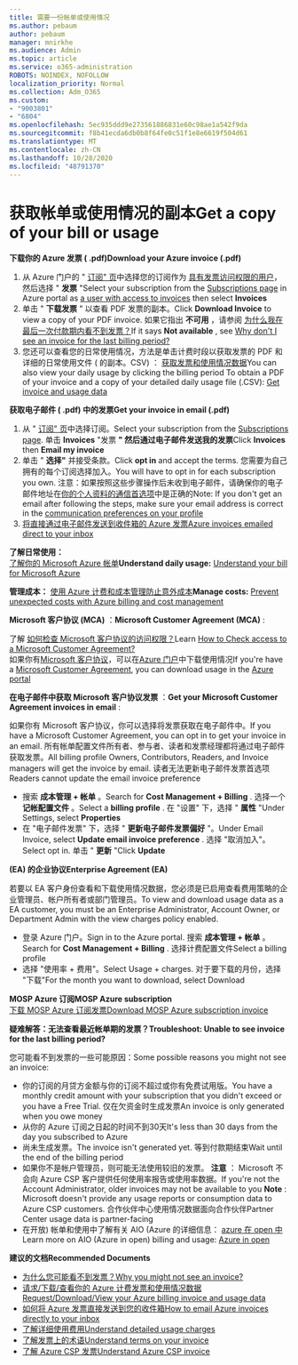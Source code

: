 ```yaml
---
title: 需要一份帐单或使用情况
ms.author: pebaum
author: pebaum
manager: mnirkhe
ms.audience: Admin
ms.topic: article
ms.service: o365-administration
ROBOTS: NOINDEX, NOFOLLOW
localization_priority: Normal
ms.collection: Adm_O365
ms.custom:
- "9003801"
- "6804"
ms.openlocfilehash: 5ec935ddd9e273561886831e60c98ae1a542f9da
ms.sourcegitcommit: f8b41ecda6db0b8f64fe0c51f1e8e6619f504d61
ms.translationtype: MT
ms.contentlocale: zh-CN
ms.lasthandoff: 10/28/2020
ms.locfileid: "48791370"
---
```

# <a name="get-a-copy-of-your-bill-or-usage"></a><span data-ttu-id="7af06-102">获取帐单或使用情况的副本</span><span class="sxs-lookup"><span data-stu-id="7af06-102">Get a copy of your bill or usage</span></span>

<span data-ttu-id="7af06-103">**下载你的 Azure 发票 ( .pdf)**</span><span class="sxs-lookup"><span data-stu-id="7af06-103">**Download your Azure invoice (.pdf)**</span></span>

1. <span data-ttu-id="7af06-104">从 Azure 门户的 " [订阅" 页](https://portal.azure.com/#blade/Microsoft_Azure_Billing/SubscriptionsBlade)中选择您的订阅作为 [具有发票访问权限的用户](https://docs.microsoft.com/azure/cost-management-billing/manage/manage-billing-access?WT.mc_id=Portal-Microsoft_Azure_Support)，然后选择 " **发票** "</span><span class="sxs-lookup"><span data-stu-id="7af06-104">Select your subscription from the [Subscriptions page](https://portal.azure.com/#blade/Microsoft_Azure_Billing/SubscriptionsBlade) in Azure portal as [a user with access to invoices](https://docs.microsoft.com/azure/cost-management-billing/manage/manage-billing-access?WT.mc_id=Portal-Microsoft_Azure_Support) then select **Invoices**</span></span>
2. <span data-ttu-id="7af06-105">单击 " **下载发票** " 以查看 PDF 发票的副本。</span><span class="sxs-lookup"><span data-stu-id="7af06-105">Click **Download Invoice** to view a copy of your PDF invoice.</span></span> <span data-ttu-id="7af06-106">如果它指出 **不可用** ，请参阅 [为什么我在最后一次付款期内看不到发票？](https://docs.microsoft.com/azure/cost-management-billing/manage/download-azure-invoice-daily-usage-date?WT.mc_id=Portal-Microsoft_Azure_Support#noinvoice)</span><span class="sxs-lookup"><span data-stu-id="7af06-106">If it says **Not available** , see [Why don't I see an invoice for the last billing period?](https://docs.microsoft.com/azure/cost-management-billing/manage/download-azure-invoice-daily-usage-date?WT.mc_id=Portal-Microsoft_Azure_Support#noinvoice)</span></span>
3. <span data-ttu-id="7af06-107">您还可以查看您的日常使用情况，方法是单击计费时段以获取发票的 PDF 和详细的日常使用文件 ( 的副本。CSV) ： [获取发票和使用情况数据](https://docs.microsoft.com/azure/cost-management-billing/manage/download-azure-invoice-daily-usage-date?WT.mc_id=Portal-Microsoft_Azure_Support)</span><span class="sxs-lookup"><span data-stu-id="7af06-107">You can also view your daily usage by clicking the billing period To obtain a PDF of your invoice and a copy of your detailed daily usage file (.CSV): [Get invoice and usage data](https://docs.microsoft.com/azure/cost-management-billing/manage/download-azure-invoice-daily-usage-date?WT.mc_id=Portal-Microsoft_Azure_Support)</span></span>

<span data-ttu-id="7af06-108">**获取电子邮件 ( .pdf) 中的发票**</span><span class="sxs-lookup"><span data-stu-id="7af06-108">**Get your invoice in email (.pdf)**</span></span>

1. <span data-ttu-id="7af06-109">从 " [订阅" 页](https://ms.portal.azure.com/#blade/Microsoft_Azure_Billing/SubscriptionsBlade)中选择订阅。</span><span class="sxs-lookup"><span data-stu-id="7af06-109">Select your subscription from the [Subscriptions page](https://ms.portal.azure.com/#blade/Microsoft_Azure_Billing/SubscriptionsBlade).</span></span> <span data-ttu-id="7af06-110">单击 **Invoices** "发票 **" 然后通过电子邮件发送我的发票**</span><span class="sxs-lookup"><span data-stu-id="7af06-110">Click **Invoices** then **Email my invoice**</span></span>
2. <span data-ttu-id="7af06-111">单击 " **选择"** 并接受条款。</span><span class="sxs-lookup"><span data-stu-id="7af06-111">Click **opt in** and accept the terms.</span></span> <span data-ttu-id="7af06-112">您需要为自己拥有的每个订阅选择加入。</span><span class="sxs-lookup"><span data-stu-id="7af06-112">You will have to opt in for each subscription you own.</span></span> <span data-ttu-id="7af06-113">注意：如果按照这些步骤操作后未收到电子邮件，请确保你的电子邮件地址在[你的个人资料的通信首选项](https://account.windowsazure.com/profile)中是正确的</span><span class="sxs-lookup"><span data-stu-id="7af06-113">Note: If you don't get an email after following the steps, make sure your email address is correct in the [communication preferences on your profile](https://account.windowsazure.com/profile)</span></span>
3. [<span data-ttu-id="7af06-114">将直接通过电子邮件发送到收件箱的 Azure 发票</span><span class="sxs-lookup"><span data-stu-id="7af06-114">Azure invoices emailed direct to your inbox</span></span>](https://azure.microsoft.com/blog/azure-email-invoices/)

<span data-ttu-id="7af06-115">**了解日常使用：**  
[了解你的 Microsoft Azure 帐单](https://docs.microsoft.com/azure/cost-management-billing/understand/review-individual-bill?WT.mc_id=Portal-Microsoft_Azure_Support)</span><span class="sxs-lookup"><span data-stu-id="7af06-115">**Understand daily usage:** 
[Understand your bill for Microsoft Azure](https://docs.microsoft.com/azure/cost-management-billing/understand/review-individual-bill?WT.mc_id=Portal-Microsoft_Azure_Support)</span></span>  

<span data-ttu-id="7af06-116">**管理成本：** [使用 Azure 计费和成本管理防止意外成本](https://docs.microsoft.com/azure/cost-management-billing/manage/getting-started?WT.mc_id=Portal-Microsoft_Azure_Support)</span><span class="sxs-lookup"><span data-stu-id="7af06-116">**Manage costs:** [Prevent unexpected costs with Azure billing and cost management](https://docs.microsoft.com/azure/cost-management-billing/manage/getting-started?WT.mc_id=Portal-Microsoft_Azure_Support)</span></span>  

<span data-ttu-id="7af06-117">**Microsoft 客户协议 (MCA)** ：</span><span class="sxs-lookup"><span data-stu-id="7af06-117">**Microsoft Customer Agreement (MCA)** :</span></span>

<span data-ttu-id="7af06-118">了解  [如何检查 Microsoft 客户协议的访问权限？](https://docs.microsoft.com/azure/cost-management-billing/manage/download-azure-invoice-daily-usage-date?WT.mc_id=Portal-Microsoft_Azure_Support#check-access-to-a-microsoft-customer-agreement)</span><span class="sxs-lookup"><span data-stu-id="7af06-118">Learn  [How to Check access to a Microsoft Customer Agreement?](https://docs.microsoft.com/azure/cost-management-billing/manage/download-azure-invoice-daily-usage-date?WT.mc_id=Portal-Microsoft_Azure_Support#check-access-to-a-microsoft-customer-agreement)</span></span>  
<span data-ttu-id="7af06-119">如果你有[Microsoft 客户协议](https://docs.microsoft.com/azure/cost-management-billing/manage/download-azure-invoice-daily-usage-date?WT.mc_id=Portal-Microsoft_Azure_Support#check-access-to-a-microsoft-customer-agreement)，可以在[Azure 门户](https://portal.azure.com/)中下载使用情况</span><span class="sxs-lookup"><span data-stu-id="7af06-119">If you're have a [Microsoft Customer Agreement](https://docs.microsoft.com/azure/cost-management-billing/manage/download-azure-invoice-daily-usage-date?WT.mc_id=Portal-Microsoft_Azure_Support#check-access-to-a-microsoft-customer-agreement), you can download usage in the [Azure portal](https://portal.azure.com/)</span></span>

<span data-ttu-id="7af06-120">**在电子邮件中获取 Microsoft 客户协议发票** ：</span><span class="sxs-lookup"><span data-stu-id="7af06-120">**Get your Microsoft Customer Agreement invoices in email** :</span></span>

<span data-ttu-id="7af06-121">如果你有 Microsoft 客户协议，你可以选择将发票获取在电子邮件中。</span><span class="sxs-lookup"><span data-stu-id="7af06-121">If you have a Microsoft Customer Agreement, you can opt in to get your invoice in an email.</span></span> <span data-ttu-id="7af06-122">所有帐单配置文件所有者、参与者、读者和发票经理都将通过电子邮件获取发票。</span><span class="sxs-lookup"><span data-stu-id="7af06-122">All billing profile Owners, Contributors, Readers, and Invoice managers will get the invoice by email.</span></span> <span data-ttu-id="7af06-123">读者无法更新电子邮件发票首选项</span><span class="sxs-lookup"><span data-stu-id="7af06-123">Readers cannot update the email invoice preference</span></span>

- <span data-ttu-id="7af06-124">搜索 **成本管理 + 帐单** 。</span><span class="sxs-lookup"><span data-stu-id="7af06-124">Search for **Cost Management + Billing** .</span></span> <span data-ttu-id="7af06-125">选择一个 **记帐配置文件** 。</span><span class="sxs-lookup"><span data-stu-id="7af06-125">Select a **billing profile** .</span></span> <span data-ttu-id="7af06-126">在 "设置" 下，选择 " **属性** "</span><span class="sxs-lookup"><span data-stu-id="7af06-126">Under Settings, select **Properties**</span></span>
- <span data-ttu-id="7af06-127">在 "电子邮件发票" 下，选择 " **更新电子邮件发票偏好** "。</span><span class="sxs-lookup"><span data-stu-id="7af06-127">Under Email Invoice, select **Update email invoice preference** .</span></span> <span data-ttu-id="7af06-128">选择 "取消加入"。</span><span class="sxs-lookup"><span data-stu-id="7af06-128">Select opt in.</span></span> <span data-ttu-id="7af06-129">单击 " **更新** "</span><span class="sxs-lookup"><span data-stu-id="7af06-129">Click **Update**</span></span>

<span data-ttu-id="7af06-130">**(EA) 的企业协议**</span><span class="sxs-lookup"><span data-stu-id="7af06-130">**Enterprise Agreement (EA)**</span></span>

<span data-ttu-id="7af06-131">若要以 EA 客户身份查看和下载使用情况数据，您必须是已启用查看费用策略的企业管理员、帐户所有者或部门管理员。</span><span class="sxs-lookup"><span data-stu-id="7af06-131">To view and download usage data as a EA customer, you must be an Enterprise Administrator, Account Owner, or Department Admin with the view charges policy enabled.</span></span>

- <span data-ttu-id="7af06-132">登录 Azure 门户。</span><span class="sxs-lookup"><span data-stu-id="7af06-132">Sign in to the Azure portal.</span></span> <span data-ttu-id="7af06-133">搜索 **成本管理 + 帐单** 。</span><span class="sxs-lookup"><span data-stu-id="7af06-133">Search for **Cost Management + Billing** .</span></span> <span data-ttu-id="7af06-134">选择计费配置文件</span><span class="sxs-lookup"><span data-stu-id="7af06-134">Select a billing profile</span></span>
- <span data-ttu-id="7af06-135">选择 "使用率 + 费用"。</span><span class="sxs-lookup"><span data-stu-id="7af06-135">Select Usage + charges.</span></span> <span data-ttu-id="7af06-136">对于要下载的月份，选择 "下载"</span><span class="sxs-lookup"><span data-stu-id="7af06-136">For the month you want to download, select Download</span></span>

<span data-ttu-id="7af06-137">**MOSP Azure 订阅**</span><span class="sxs-lookup"><span data-stu-id="7af06-137">**MOSP Azure subscription**</span></span>  
[<span data-ttu-id="7af06-138">下载 MOSP Azure 订阅发票</span><span class="sxs-lookup"><span data-stu-id="7af06-138">Download MOSP Azure subscription invoice</span></span>](https://docs.microsoft.com/azure/cost-management-billing/understand/download-azure-invoice?WT.mc_id=Portal-Microsoft_Azure_Support#download-your-mosp-azure-subscription-invoice)

<span data-ttu-id="7af06-139">**疑难解答：无法查看最近帐单期的发票？**</span><span class="sxs-lookup"><span data-stu-id="7af06-139">**Troubleshoot: Unable to see invoice for the last billing period?**</span></span>

<span data-ttu-id="7af06-140">您可能看不到发票的一些可能原因：</span><span class="sxs-lookup"><span data-stu-id="7af06-140">Some possible reasons you might not see an invoice:</span></span>

- <span data-ttu-id="7af06-141">你的订阅的月贷方金额与你的订阅不超过或你有免费试用版。</span><span class="sxs-lookup"><span data-stu-id="7af06-141">You have a monthly credit amount with your subscription that you didn't exceed or you have a Free Trial.</span></span> <span data-ttu-id="7af06-142">仅在欠资金时生成发票</span><span class="sxs-lookup"><span data-stu-id="7af06-142">An invoice is only generated when you owe money</span></span>
- <span data-ttu-id="7af06-143">从你的 Azure 订阅之日起的时间不到30天</span><span class="sxs-lookup"><span data-stu-id="7af06-143">It's less than 30 days from the day you subscribed to Azure</span></span>
- <span data-ttu-id="7af06-144">尚未生成发票。</span><span class="sxs-lookup"><span data-stu-id="7af06-144">The invoice isn't generated yet.</span></span> <span data-ttu-id="7af06-145">等到付款期结束</span><span class="sxs-lookup"><span data-stu-id="7af06-145">Wait until the end of the billing period</span></span>
- <span data-ttu-id="7af06-146">如果你不是帐户管理员，则可能无法使用较旧的发票。 **注意** ： Microsoft 不会向 Azure CSP 客户提供任何使用率报告或使用率数据。</span><span class="sxs-lookup"><span data-stu-id="7af06-146">If you're not the Account Administrator, older invoices may not be available to you **Note** : Microsoft doesn't provide any usage reports or consumption data to Azure CSP customers.</span></span> <span data-ttu-id="7af06-147">合作伙伴中心使用情况数据面向合作伙伴</span><span class="sxs-lookup"><span data-stu-id="7af06-147">Partner Center usage data is partner-facing</span></span>
- <span data-ttu-id="7af06-148">在开放) 帐单和使用中了解有关 AIO (Azure 的详细信息： [azure 在 open 中](https://azure.microsoft.com/offers/ms-azr-0111p/)</span><span class="sxs-lookup"><span data-stu-id="7af06-148">Learn more on AIO (Azure in open) billing and usage: [Azure in open](https://azure.microsoft.com/offers/ms-azr-0111p/)</span></span>

<span data-ttu-id="7af06-149">**建议的文档**</span><span class="sxs-lookup"><span data-stu-id="7af06-149">**Recommended Documents**</span></span>

- [<span data-ttu-id="7af06-150">为什么您可能看不到发票？</span><span class="sxs-lookup"><span data-stu-id="7af06-150">Why you might not see an invoice?</span></span>](https://docs.microsoft.com/azure/cost-management-billing/understand/download-azure-invoice?WT.mc_id=Portal-Microsoft_Azure_Support#noinvoice)
- [<span data-ttu-id="7af06-151">请求/下载/查看你的 Azure 计费发票和使用情况数据</span><span class="sxs-lookup"><span data-stu-id="7af06-151">Request/Download/View your Azure billing invoice and usage data</span></span>](https://docs.microsoft.com/azure/cost-management-billing/manage/download-azure-invoice-daily-usage-date?WT.mc_id=Portal-Microsoft_Azure_Support)
- [<span data-ttu-id="7af06-152">如何将 Azure 发票直接发送到您的收件箱</span><span class="sxs-lookup"><span data-stu-id="7af06-152">How to email Azure invoices directly to your inbox</span></span>](https://docs.microsoft.com/azure/cost-management-billing/manage/download-azure-invoice-daily-usage-date?WT.mc_id=Portal-Microsoft_Azure_Support)
- [<span data-ttu-id="7af06-153">了解详细使用费用</span><span class="sxs-lookup"><span data-stu-id="7af06-153">Understand detailed usage charges</span></span>](https://docs.microsoft.com/azure/cost-management-billing/understand/review-individual-bill?WT.mc_id=Portal-Microsoft_Azure_Support#csv)
- [<span data-ttu-id="7af06-154">了解发票上的术语</span><span class="sxs-lookup"><span data-stu-id="7af06-154">Understand terms on your invoice</span></span>](https://docs.microsoft.com/azure/cost-management-billing/understand/understand-invoice?WT.mc_id=Portal-Microsoft_Azure_Support)
- [<span data-ttu-id="7af06-155">了解 Azure CSP 发票</span><span class="sxs-lookup"><span data-stu-id="7af06-155">Understand Azure CSP invoice</span></span>](https://docs.microsoft.com/partner-center/azure-plan-lp?WT.mc_id=Portal-Microsoft_Azure_Support)
